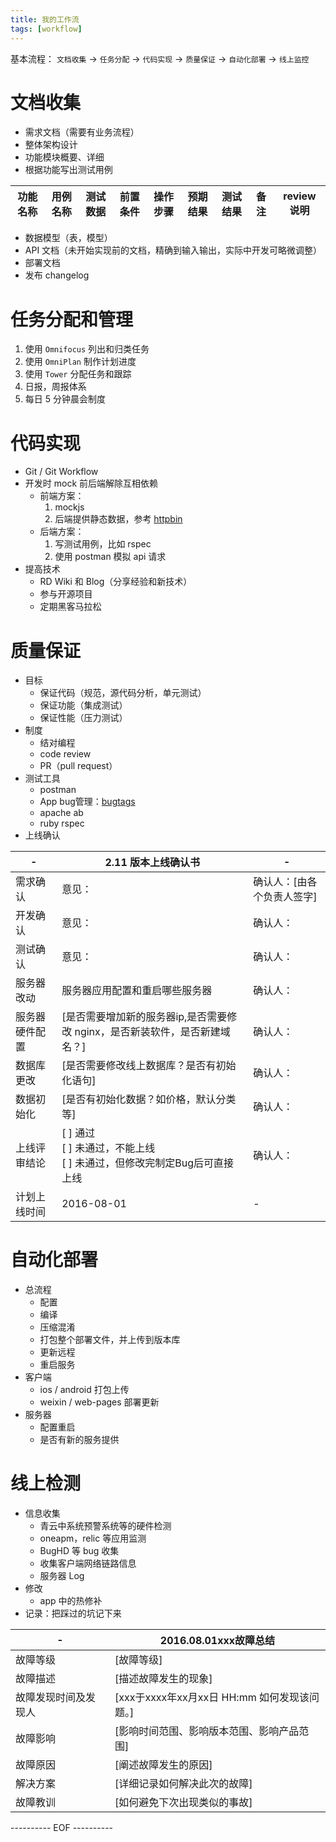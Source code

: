```yaml
---
title: 我的工作流
tags: [workflow]
---
```


基本流程：
`文档收集` -> `任务分配` -> `代码实现` -> `质量保证` -> `自动化部署` -> `线上监控`

# 文档收集
- 需求文档（需要有业务流程）
- 整体架构设计
- 功能模块概要、详细
- 根据功能写出测试用例

| 功能名称 | 用例名称 | 测试数据 | 前置条件 | 操作步骤 | 预期结果 | 测试结果 | 备注 | review说明 |
| --- | --- | --- | --- | --- | --- | --- | --- | --- |
    
- 数据模型（表，模型）
- API 文档（未开始实现前的文档，精确到输入输出，实际中开发可略微调整）
- 部署文档
- 发布 changelog

<!-- more -->

# 任务分配和管理
1. 使用 `Omnifocus` 列出和归类任务
2. 使用 `OmniPlan` 制作计划进度
3. 使用 `Tower` 分配任务和跟踪
4. 日报，周报体系
5. 每日 5 分钟晨会制度

# 代码实现
- Git / Git Workflow
- 开发时 mock 前后端解除互相依赖
    - 前端方案：
        1. mockjs
        2. 后端提供静态数据，参考 [httpbin](https://blog.phpgao.com/how-to-httpbin.html)
    - 后端方案：
        1. 写测试用例，比如 rspec
        2. 使用 postman 模拟 api 请求
- 提高技术
    - RD Wiki 和 Blog（分享经验和新技术）
    - 参与开源项目
    - 定期黑客马拉松

# 质量保证
- 目标
    - 保证代码（规范，源代码分析，单元测试）
    - 保证功能（集成测试）
    - 保证性能（压力测试）
- 制度
    - 结对编程
    - code review
    - PR（pull request）
- 测试工具
    - postman
    - App bug管理：[bugtags](https://www.bugtags.com/)
    - apache ab
    - ruby rspec
- 上线确认

| - | 2.11 版本上线确认书 | - |
| --- | --- | --- |
| 需求确认 | 意见： | 确认人：[由各个负责人签字] |
| 开发确认 | 意见： | 确认人： |
| 测试确认 | 意见： | 确认人： |
| 服务器改动 | 服务器应用配置和重启哪些服务器 | 确认人： |
| 服务器硬件配置 | [是否需要增加新的服务器ip,是否需要修改 nginx，是否新装软件，是否新建域名？]	 | 确认人： |
| 数据库更改 | [是否需要修改线上数据库？是否有初始化语句] | 确认人： |
| 数据初始化 | [是否有初始化数据？如价格，默认分类等] | 确认人： |
| 上线评审结论 | [ ] 通过 <br/> [ ] 未通过，不能上线 <br/> [ ] 未通过，但修改完制定Bug后可直接上线 | 确认人： |
| 计划上线时间 | 2016-08-01 | - |

# 自动化部署
- 总流程
    - 配置
    - 编译
    - 压缩混淆
    - 打包整个部署文件，并上传到版本库
    - 更新远程
    - 重启服务
- 客户端
    - ios / android 打包上传
    - weixin / web-pages 部署更新
- 服务器
    - 配置重启
    - 是否有新的服务提供

# 线上检测
- 信息收集
    - 青云中系统预警系统等的硬件检测
    - oneapm，relic 等应用监测
    - BugHD 等 bug 收集
    - 收集客户端网络链路信息
    - 服务器 Log
- 修改
    - app 中的热修补
- 记录：把踩过的坑记下来

| - | 2016.08.01xxx故障总结 |
| --- | --- |
| 故障等级 | [故障等级] |
| 故障描述 | [描述故障发生的现象]	|
| 故障发现时间及发现人 | [xxx于xxxx年xx月xx日 HH:mm 如何发现该问题。] |
| 故障影响 | [影响时间范围、影响版本范围、影响产品范围] |
| 故障原因 | [阐述故障发生的原因]	|
| 解决方案 | [详细记录如何解决此次的故障] |
| 故障教训 | [如何避免下次出现类似的事故] |


---------- EOF ----------



